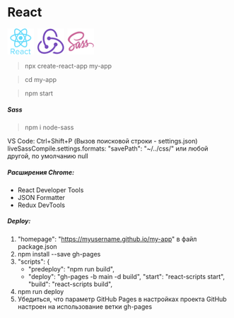 # React

<div>
    <img src="https://github.com/devicons/devicon/blob/master/icons/react/react-original-wordmark.svg" width="60" height="60"/>&nbsp;
    <img src="https://github.com/devicons/devicon/blob/master/icons/redux/redux-original.svg" width="60" height="60"/>&nbsp;
    <img src="https://github.com/devicons/devicon/blob/master/icons/sass/sass-original.svg" width="60" height="60"/>&nbsp;
<div>


>npx create-react-app my-app

>cd my-app

>npm start

##### Sass
>npm i node-sass

VS Code: Ctrl+Shift+P (Вызов поисковой строки - settings.json)
liveSassCompile.settings.formats:
"savePath": "~/../css/" или любой другой, по умолчанию null

##### Расширения Chrome:
* React Developer Tools
* JSON Formatter
* Redux DevTools

##### Deploy:
1.  "homepage": "https://myusername.github.io/my-app" в файл package.json
2.  npm install --save gh-pages
3.  "scripts": {
    + "predeploy": "npm run build",
    + "deploy": "gh-pages -b main -d build",
      "start": "react-scripts start",
      "build": "react-scripts build",
4.  npm run deploy
5.  Убедиться, что параметр GitHub Pages в настройках проекта GitHub настроен на использование ветки gh-pages
